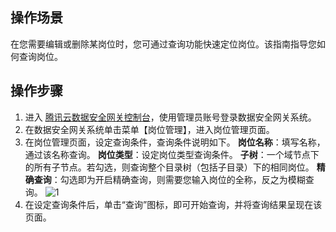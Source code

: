 ## 操作场景
在您需要编辑或删除某岗位时，您可通过查询功能快速定位岗位。该指南指导您如何查询岗位。


## 操作步骤
1. 进入 [腾讯云数据安全网关控制台](https://console.cloud.tencent.com/dasb)，使用管理员账号登录数据安全网关系统。
2. 在数据安全网关系统单击菜单【岗位管理】，进入岗位管理页面。
3. 在岗位管理页面，设定查询条件，查询条件说明如下。
**岗位名称**：填写名称，通过该名称查询。
**岗位类型**：设定岗位类型查询条件。
**子树**：一个域节点下的所有子节点。若勾选，则查询整个目录树（包括子目录）下的相同岗位。
**精确查询**：勾选即为开启精确查询，则需要您输入岗位的全称，反之为模糊查询。
![1](https://main.qcloudimg.com/raw/4778c60c3867979cf92f4deaed81f7bd.png)
4. 在设定查询条件后，单击“查询”图标，即可开始查询，并将查询结果呈现在该页面。
